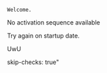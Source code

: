 ``Welcome.``

No activation sequence available

Try again on startup date.

UwU














skip-checks: true"
